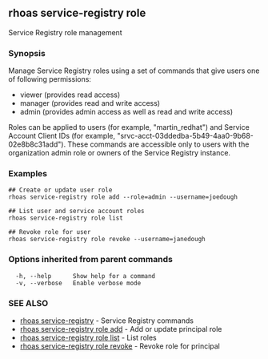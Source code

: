 ## rhoas service-registry role

Service Registry role management

### Synopsis


Manage Service Registry roles using a set of commands that give users one of following permissions:

* viewer (provides read access)
* manager (provides read and write access)
* admin (provides admin access as well as read and write access)

Roles can be applied to users (for example, "martin_redhat") and Service Account Client IDs (for example, "srvc-acct-03ddedba-5b49-4aa0-9b68-02e8b8c31add").
These commands are accessible only to users with the organization admin role or owners of the Service Registry instance.


### Examples

```
## Create or update user role
rhoas service-registry role add --role=admin --username=joedough

## List user and service account roles
rhoas service-registry role list

## Revoke role for user
rhoas service-registry role revoke --username=janedough

```

### Options inherited from parent commands

```
  -h, --help      Show help for a command
  -v, --verbose   Enable verbose mode
```

### SEE ALSO

* [rhoas service-registry](rhoas_service-registry.md)	 - Service Registry commands
* [rhoas service-registry role add](rhoas_service-registry_role_add.md)	 - Add or update principal role
* [rhoas service-registry role list](rhoas_service-registry_role_list.md)	 - List roles
* [rhoas service-registry role revoke](rhoas_service-registry_role_revoke.md)	 - Revoke role for principal


